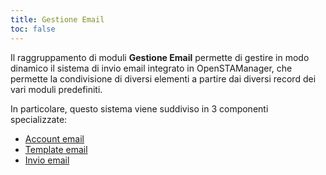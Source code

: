 ```yaml
---
title: Gestione Email
toc: false
---
```


Il raggruppamento di moduli **Gestione Email** permette di gestire in modo dinamico il sistema di invio email integrato in OpenSTAManager, che permette la condivisione di diversi elementi a partire dai diversi record dei vari moduli predefiniti.

In particolare, questo sistema viene suddiviso in 3 componenti specializzate:
 - [Account email](email/account.md)
 - [Template email](email/template.md)
 - [Invio email](email/invio.md)
